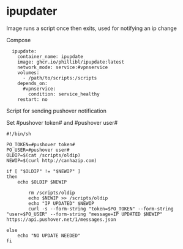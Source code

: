 # ipupdater
Image runs a script once then exits, used for notifying an ip change


Compose
```
  ipupdate:
    container_name: ipupdate
    image: ghcr.io/phillibl/ipupdate:latest
	network_mode: service:#vpnservice
    volumes:
      - /path/to/scripts:/scripts
    depends_on:
      #vpnservice:
        condition: service_healthy
    restart: no
```

Script for sending pushover notification

Set #pushover token# and #pushover user#

```
#!/bin/sh

PO_TOKEN=#pushover token#
PO_USER=#pushover user#
OLDIP=$(cat /scripts/oldip)
NEWIP=$(curl http://canhazip.com)

if [ "$OLDIP" != "$NEWIP" ]
then
	echo $OLDIP $NEWIP

		rm /scripts/oldip
		echo $NEWIP >> /scripts/oldip
		echo "IP UPDATED" $NEWIP
		curl -s --form-string "token=$PO_TOKEN" --form-string "user=$PO_USER" --form-string "message=IP UPDATED $NEWIP" https://api.pushover.net/1/messages.json

else
	echo "NO UPDATE NEEDED"
fi
